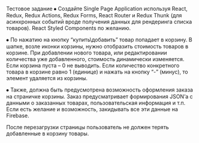 Тестовое задание
⦁ Создайте Single Page Application используя React, Redux, Redux Actions, Redux Forms, React Router и Redux Thunk (для асинхронных событий вроде получения данных для рендеринга списка товаров).
React Styled Components по желанию.

⦁ По нажатию на кнопку “купить\добавить” товар попадает в корзину. В шапке, возле иконки корзины, нужно отобразить стоимость товаров в корзине. При добавлении нового товара, или редактировании количества уже добавленного, стоимость динамически изменяется. Если корзина пуста – 0 не выводить.
Если количество конкретного товара в корзине равно 1 (единице) и нажать на кнопку “-” (минус), то элемент удаляется из корзины.

⦁ Также, должна быть предусмотрена возможность оформления заказа на страничке корзины. Заказ предусматривает формирования JSON’а с данными о заказанных товарах, пользовательская информация и т.п. Если есть желание и возможность, закидывать все эти данные на Firebase.

После перезагрузки страницы пользователь не должен терять добавленные в корзину товары.
